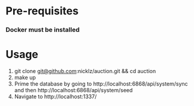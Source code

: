 # Pre-requisites
### Docker must be installed

# Usage
1. git clone git@github.com:nicklz/auction.git && cd auction
2. make up
3. Prime the database by going to http://localhost:6868/api/system/sync and then http://localhost:6868/api/system/seed
3. Navigate to http://localhost:1337/
